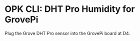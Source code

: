 # OPK CLI: DHT Pro Humidity for GrovePi 

Plug the Grove DHT Pro sensor into the GrovePi board at D4.

